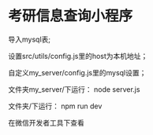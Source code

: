 # 考研信息查询小程序

导入mysql表;

设置src/utils/config.js里的host为本机地址；

自定义my_server/config.js里的mysql设置；

文件夹my_server/下运行： node server.js

文件夹/下运行： npm run dev

在微信开发者工具下查看
